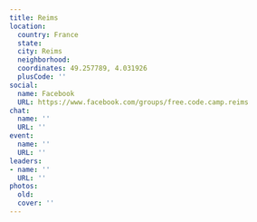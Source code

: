 ```yaml
---
title: Reims
location:
  country: France
  state: 
  city: Reims
  neighborhood: 
  coordinates: 49.257789, 4.031926
  plusCode: ''
social:
  name: Facebook
  URL: https://www.facebook.com/groups/free.code.camp.reims
chat:
  name: ''
  URL: ''
event:
  name: ''
  URL: ''
leaders:
- name: ''
  URL: ''
photos:
  old: 
  cover: ''
---
```

